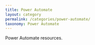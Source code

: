 ```yaml
---
title: Power Automate
layout: category
permalink: /categories/power-automate/
taxonomy: Power Automate
---
```

Power Automate resources.
